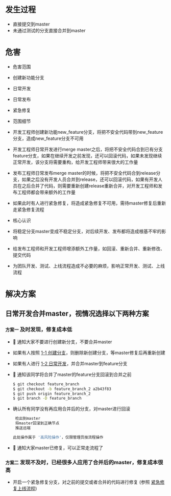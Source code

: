 `发生过程`
=====
* 直接提交到master
* 未通过测试的分支直接合并到master 

`危害`
=====

* 危害范围
 * 创建新功能分支
 * 日常开发
 * 日常发布
 * 紧急修复

* 范围细节
 * 开发工程师创建新功能new_feature分支，将把不安全代码带到new_feature分支，造成new_feature分支不可用
 * 开发工程师日常开发进行merge master之后，将把不安全代码合到已有分支feature分支，如果在继续开发之前发现，还可以回滚代码，如果未发现继续正常开发，该分支将需要重构，给开发工程师带来很大的工作量
 * 发布工程师日常发布merge master的时候，将把不安全代码合到release分支，如果之后没有开发人员合并到release，还可以回滚代码，如果有开发人员在之后合并了代码，则需要重新创建release重新合并，对开发工程师和发布工程师都会带来额外的工作量
 * 如果此时有人进行紧急修复，将造成紧急修复不可用，需待master修复后重新走紧急修复流程

* 核心认识
 * 将稳定分支master变成不稳定分支，对后续开发、发布都将造成根基不牢的影响
 * 给发布工程师和开发工程师增添额外工作量，如回滚、重新合并、重新修改、提交代码
 * 为团队开发、测试、上线流程造成不必要的麻烦，影响正常开发、测试、上线流程

`解决方案`
=====

## 日常开发合并master，视情况选择以下两种方案

### `方案一` 及时发现，修复成本低

* :loudspeaker: 通知大家不要进行创建新分支，不要合并master

* 如果有人按照 [1-1 创建分支](How-To-Create-Branch)，则删除新创建分支，等master修复后再重新创建

* 如果有人进行 [1-2 日常开发](how-to-merge-master-to-feature-branch)，并合并master到feature分支

 * :loudspeaker: 通知该同学将合并了master的feature分支回滚到合并之前

    ```sh
    $ git checkout feature_branch
    $ git checkout -b feature_branch_2 a2b43f83
    $ git push origin feature_branch_2
    $ git branch -D feature_branch
    ```

 * 确认所有同学没有再应用合并后的分支，对master进行回滚

    ```sh
     检出到master
     将master回滚到正确节点
     推送远端

    此处操作属于 '高风险操作'，仅限管理员按流程操作
    ```
* :loudspeaker: 通知大家master已修复，可以正常走流程了

### `方案二` 发现不及时，已经很多人应用了合并后的master，修复成本很高

 * 开启一个紧急修复分支，对之前的提交或者合并的代码进行修复 (参照 [紧急修复上线流程](how-to-deploy-release-branch))
